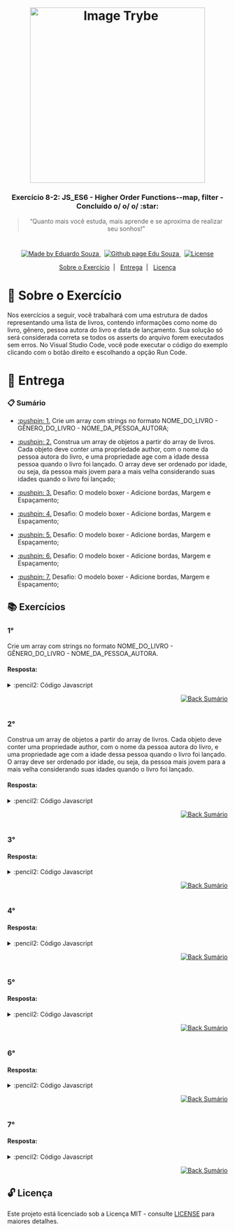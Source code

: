 <h1 align="center">
    <img alt="Image Trybe" src="https://i.ibb.co/d4W2x4g/trybe.png" width="400px" />
</h1>

<h3 align="center">
  Exercício 8-2: JS_ES6 - Higher Order Functions--map, filter - Concluído o/ o/ o/ :star:
</h3>

<blockquote align="center">“Quanto mais você estuda, mais aprende e se aproxima de realizar seu sonhos!”</blockquote>

<h1></h1>

<p align="center">

  <a href="https://www.linkedin.com/in/eduardosouzaprogrammer/">
    <img alt="Made by Eduardo Souza" src="https://img.shields.io/badge/made%20by-Edu%20Souza-%23F8952D">
  </a>&nbsp;

 <a href="https://edusouza-programmer.github.io/">
<img alt="Github page Edu Souza " src="https://img.shields.io/badge/Github%20page-Edu_Souza-orange">
</a>&nbsp;

  <a href="LICENSE" >
    <img alt="License" src="https://img.shields.io/badge/license-MIT-%23F8952D">
  </a>

</p>

<p align="center">
  <a href="#rocket-Sobre-o-Exercício">Sobre o Exercício</a>&nbsp;&nbsp;|&nbsp;&nbsp;
  <a href="#postbox-Entrega">Entrega</a>&nbsp;&nbsp;|&nbsp;&nbsp;
  <a href="#unlock-Licença">Licença</a>
</p>

# :rocket: Sobre o Exercício

Nos exercícios a seguir, você trabalhará com uma estrutura de dados representando uma lista de livros, contendo informações como nome do livro, gênero, pessoa autora do livro e data de lançamento.
Sua solução só será considerada correta se todos os asserts do arquivo forem executados sem erros. No Visual Studio Code, você pode executar o código do exemplo clicando com o botão direito e escolhando a opção Run Code.

# :postbox: Entrega

### :clipboard: Sumário

- <p><a href="#1"> :pushpin: 1.</a> Crie um array com strings no formato NOME_DO_LIVRO - GÊNERO_DO_LIVRO - NOME_DA_PESSOA_AUTORA;</p>

- <p><a href="#2"> :pushpin: 2.</a> Construa um array de objetos a partir do array de livros. Cada objeto deve conter uma propriedade author, com o nome da pessoa autora do livro, e uma propriedade age com a idade dessa pessoa quando o livro foi lançado. O array deve ser ordenado por idade, ou seja, da pessoa mais jovem para a mais velha considerando suas idades quando o livro foi lançado;</p>

- <p><a href="#3"> :pushpin: 3.</a> Desafio: O modelo boxer - Adicione bordas, Margem e Espaçamento;</p>

- <p><a href="#4"> :pushpin: 4.</a> Desafio: O modelo boxer - Adicione bordas, Margem e Espaçamento;</p>

- <p><a href="#5"> :pushpin: 5.</a> Desafio: O modelo boxer - Adicione bordas, Margem e Espaçamento;</p>

- <p><a href="#6"> :pushpin: 6.</a> Desafio: O modelo boxer - Adicione bordas, Margem e Espaçamento;</p>

- <p><a href="#7"> :pushpin: 7.</a> Desafio: O modelo boxer - Adicione bordas, Margem e Espaçamento;</p>

## :books: Exercícios

### 1°

Crie um array com strings no formato NOME_DO_LIVRO - GÊNERO_DO_LIVRO - NOME_DA_PESSOA_AUTORA.

#### Resposta:

<details>
 <summary> :pencil2: Código Javascript</summary>

```js
const assert = require("assert");

const books = [
	{
		id: 1,
		name: "As Crônicas de Gelo e Fogo",
		genre: "Fantasia",
		author: {
			name: "George R. R. Martin",
			birthYear: 1948,
		},
		releaseYear: 1991,
	},
	{
		id: 2,
		name: "O Senhor dos Anéis",
		genre: "Fantasia",
		author: {
			name: "J. R. R. Tolkien",
			birthYear: 1892,
		},
		releaseYear: 1954,
	},
	{
		id: 3,
		name: "Fundação",
		genre: "Ficção Científica",
		author: {
			name: "Isaac Asimov",
			birthYear: 1920,
		},
		releaseYear: 1951,
	},
	{
		id: 4,
		name: "Duna",
		genre: "Ficção Científica",
		author: {
			name: "Frank Herbert",
			birthYear: 1920,
		},
		releaseYear: 1965,
	},
	{
		id: 5,
		name: "A Coisa",
		genre: "Terror",
		author: {
			name: "Stephen King",
			birthYear: 1947,
		},
		releaseYear: 1986,
	},
	{
		id: 6,
		name: "O Chamado de Cthulhu",
		genre: "Terror",
		author: {
			name: "H. P. Lovecraft",
			birthYear: 1890,
		},
		releaseYear: 1928,
	},
];

const expected_result = [
	"As Crônicas de Gelo e Fogo - Fantasia - George R. R. Martin",
	"O Senhor dos Anéis - Fantasia - J. R. R. Tolkien",
	"Fundação - Ficção Científica - Isaac Asimov",
	"Duna - Ficção Científica - Frank Herbert",
	"A Coisa - Terror - Stephen King",
	"O Chamado de Cthulhu - Terror - H. P. Lovecraft",
];

function formatedBookNames() {
	return books.map(
		(book) => `${book.name} - ${book.genre} - ${book.author.name}`
	);
}
// show
assert.deepStrictEqual(formatedBookNames(), expected_result);
```

</details>

<p align="right">
    <a href="#clipboard-Sumário">
    <img alt="Back Sumário" src="https://img.shields.io/badge/Back-Sum%C3%A1rio-orange">
  </a>
</p>

#

### 2°

Construa um array de objetos a partir do array de livros. Cada objeto deve conter uma propriedade author, com o nome da pessoa autora do livro, e uma propriedade age com a idade dessa pessoa quando o livro foi lançado. O array deve ser ordenado por idade, ou seja, da pessoa mais jovem para a mais velha considerando suas idades quando o livro foi lançado.

#### Resposta:

<details>
 <summary> :pencil2: Código Javascript</summary>

```js

```

</details>

<p align="right">
    <a href="#clipboard-Sumário">
    <img alt="Back Sumário" src="https://img.shields.io/badge/Back-Sum%C3%A1rio-orange">
  </a>
</p>

#

### 3°

#### Resposta:

<details>
 <summary> :pencil2: Código Javascript</summary>

```js

```

</details>

<p align="right">
    <a href="#clipboard-Sumário">
    <img alt="Back Sumário" src="https://img.shields.io/badge/Back-Sum%C3%A1rio-orange">
  </a>
</p>

#

### 4°

#### Resposta:

<details>
 <summary> :pencil2: Código Javascript</summary>

```js

```

</details>

<p align="right">
    <a href="#clipboard-Sumário">
    <img alt="Back Sumário" src="https://img.shields.io/badge/Back-Sum%C3%A1rio-orange">
  </a>
</p>

#

### 5°

#### Resposta:

<details>
 <summary> :pencil2: Código Javascript</summary>

```js

```

</details>

<p align="right">
    <a href="#clipboard-Sumário">
    <img alt="Back Sumário" src="https://img.shields.io/badge/Back-Sum%C3%A1rio-orange">
  </a>
</p>

#

### 6°

#### Resposta:

<details>
 <summary> :pencil2: Código Javascript</summary>

```js

```

</details>

<p align="right">
    <a href="#clipboard-Sumário">
    <img alt="Back Sumário" src="https://img.shields.io/badge/Back-Sum%C3%A1rio-orange">
  </a>
</p>

#

### 7°

#### Resposta:

<details>
 <summary> :pencil2: Código Javascript</summary>

```js

```

</details>

<p align="right">
    <a href="#clipboard-Sumário">
    <img alt="Back Sumário" src="https://img.shields.io/badge/Back-Sum%C3%A1rio-orange">
  </a>
</p>

## :unlock: Licença

Este projeto está licenciado sob a Licença MIT - consulte [LICENSE](https://opensource.org/licenses/MIT) para maiores detalhes.
